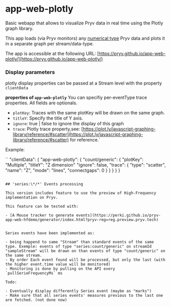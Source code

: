 # app-web-plotly

Basic webapp that allows to visualize Pryv data in real time using the Plotly graph library.

This app loads (via Pryv monitors) any [numerical type](https://api.pryv.com/event-types/#numerical-types) Pryv data and plots it in a separate graph per stream/data-type.

The app is accessible at the following URL: [https://pryv.github.io/app-web-plotly/](https://pryv.github.io/app-web-plotly/)

### Display parameters

plotly display properties can be passed at a Stream level with the property `clientData`

**properties of `app-web-plotly`**
You can specifiy per-eventType trace properties. All fields are optionals.


- `plotKey`: Traces with the same plotKey will be drawn on the same graph.
- `titleY`: Specify the title of Y axis.
- `ignore`: true | false to ignore the display of this graph
- `trace`: Plotly trace property,see: [https://plot.ly/javascript-graphing-library/reference/#scatter](https://plot.ly/javascript-graphing-library/reference/#scatter)
for reference.`

Example:

``
"clientData": {
    "app-web-plotly": {
      "count/generic": {
        "plotKey": "Multiple",
        "titleY": "Z dimension"
        "ignore": false,
        "trace": {
          "type": "scatter",
          "name": "Z",
          "mode": "lines",
          "connectgaps": 0
        }
      }
    }
  }
}
```

## 'series:\*/*' Events processing

This version includes feature to use the preview of High-Frequency implementation on Pryv.

This feature can be tested with: 

- [A Mouse tracker to generate events](https://perki.github.io/pryv-app-web-hfdemo/generator/index.html?pryv-reg=reg.preview.pryv.tech)  


Series events have been implemented as:

- being happend to same "Stream" than standard events of the same type. Exemple: events of type "series:count/generic" on streamId "sampleStream" will be drawn on than events of type "count/generic" on the same stream.
- By order Each event found will be processed, but only the last (with the higher event.time value will be monitored)
- Monitoring is done by pulling on the API every `pullSerieFrequencyMs` ms 

Todo: 

- Eventually display differently Series event (maybe as "marks")
- Make sure that all series events' measures previous to the last one are fetched. (not done now)